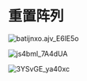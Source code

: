 # 重置阵列

![batijnxo.ajv_E6lE5o](https://img-1255332810.cos.ap-chengdu.myqcloud.com/batijnxo.ajv_E6lE5o.png)

![js4bml_7A4dUA](https://img-1255332810.cos.ap-chengdu.myqcloud.com/js4bml_7A4dUA.png)

![3YSvGE_ya40xc](https://img-1255332810.cos.ap-chengdu.myqcloud.com/3YSvGE_ya40xc.png)